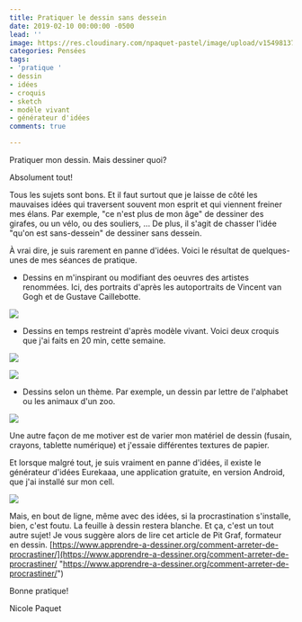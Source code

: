 ```yaml
---
title: Pratiquer le dessin sans dessein
date: 2019-02-10 00:00:00 -0500
lead: ''
image: https://res.cloudinary.com/npaquet-pastel/image/upload/v1549813754/IMG_3444.jpg
categories: Pensées
tags:
- 'pratique '
- dessin
- idées
- croquis
- sketch
- modèle vivant
- générateur d'idées
comments: true

---
```

Pratiquer mon dessin. Mais dessiner quoi?

Absolument tout!

Tous les sujets sont bons. Et il faut surtout que je laisse de côté les mauvaises idées qui traversent souvent mon esprit et qui viennent freiner mes élans. Par exemple, "ce n'est plus de mon âge" de dessiner des girafes, ou un vélo, ou des souliers, ... De plus, il s'agit de chasser l'idée "qu'on est sans-dessein" de dessiner sans dessein.

À vrai dire, je suis rarement en panne d'idées. Voici le résultat de quelques-unes de mes séances de pratique.

* Dessins en m'inspirant ou modifiant des oeuvres des artistes renommées. Ici, des portraits d'après les autoportraits de Vincent van Gogh et de Gustave Caillebotte.

![](https://res.cloudinary.com/npaquet-pastel/image/upload/v1549808463/IMG_3442.jpg)

* Dessins en temps restreint d'après modèle vivant. Voici deux croquis que j'ai faits en 20 min, cette semaine.

![](https://res.cloudinary.com/npaquet-pastel/image/upload/v1549810195/IMG_3423%20%281%29.jpg)

![](https://res.cloudinary.com/npaquet-pastel/image/upload/v1549809869/IMG_3424.jpg)

* Dessins selon un thème. Par exemple, un dessin par lettre de l'alphabet ou les animaux d'un zoo.

![](https://res.cloudinary.com/npaquet-pastel/image/upload/v1549809926/IMG_2128.jpg)

Une autre façon de me motiver est de varier mon matériel de dessin (fusain, crayons, tablette numérique) et j'essaie différentes textures de papier.

Et lorsque malgré tout, je suis vraiment en panne d'idées, il existe le générateur d'idées Eurekaaa, une application gratuite, en version Android, que j'ai installé sur mon cell.

![](https://res.cloudinary.com/npaquet-pastel/image/upload/v1549810350/Unknown%20%283%29.jpg)

Mais, en bout de ligne, même avec des idées, si la procrastination s'installe, bien, c'est foutu. La feuille à dessin restera blanche. Et ça, c'est un tout autre sujet! Je vous suggère  alors de lire cet article de Pit Graf, formateur en dessin.  [https://www.apprendre-a-dessiner.org/comment-arreter-de-procrastiner/](https://www.apprendre-a-dessiner.org/comment-arreter-de-procrastiner/ "https://www.apprendre-a-dessiner.org/comment-arreter-de-procrastiner/")

Bonne pratique!

Nicole Paquet